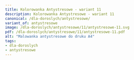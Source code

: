 ```yaml
---
title: Kolorowanka Antystresowe - wariant 11
description: Kolorowanka Antystresowe - wariant 11
canonical: /dla-doroslych/antystresowe/
variant_of: antystresowe
image: /dla-doroslych/antystresowe/11/antystresowe-11.svg
pdf: /dla-doroslych/antystresowe/11/antystresowe-11.pdf
alt: "Malowanka antystresowe do druku A4"
tags:
- dla-doroslych
- antystresowe
---
```

